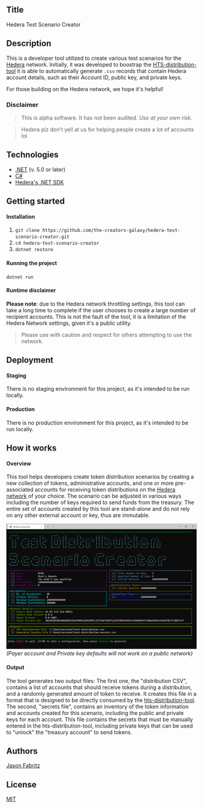 ## Title

Hedera Test Scenario Creator

## Description

This is a developer tool utilized to create various test scenarios for the [Hedera](https://hedera.com) network. Initially, it was developed to boostrap the [HTS-distribution-tool](https://github.com/the-creators-galaxy) it is able to automatically generate `.csv` records that contain Hedera account details, such as their Account ID, public key, and private keys. 

For those building on the Hedera network, we hope it's helpful!

### Disclaimer

> This is alpha software. It has not been audited. *Use at your own risk.*

> Hedera plz don't yell at us for helping people create a lot of accounts lol

## Technologies

- [.NET](https://dotnet.microsoft.com/)  (v. 5.0 or later)
- [C#](https://docs.microsoft.com/en-us/dotnet/csharp/)
- [Hedera's .NET SDK](https://github.com/bugbytesinc/Hashgraph)

## Getting started

#### Installation

1. `git clone https://github.com/the-creators-galaxy/hedera-test-scenario-creator.git`
2. `cd hedera-test-scenario-creator`
3. `dotnet restore`

#### Running the project

`dotnet run`

#### Runtime disclaimer  

**Please note**: due to the Hedera network throttling settings, this tool can take a long time to complete if the user chooses to create a large number of recipient accounts. This is not the fault of the tool, it is a limitation of the Hedera Network settings, given it's a public utility. 

> Please use with caution and respect for others attempting to use the network. 

## Deployment

#### Staging

There is no staging environment for this project, as it's intended to be run locally.

#### Production

There is no production environment for this project, as it's intended to be run locally.

## How it works

#### Overview 

This tool helps developers create token distribution scenarios by creating a new collection of tokens, administrative accounts, and one or more pre-associated accounts for receiving token distributions on the [Hedera network](https://hedera.com) of your choice. The scenario can be adjusted in various ways including the number of keys required to send funds from the treasury.  The entire set of accounts created by this tool are stand-alone and do not rely on any other external account or key, thus are immutable.

![Home Screen Image](docs/main-screen-image.png)
_(Payer account and Private key defaults will not work on a public network)_

#### Output 

The tool generates two output files:  The first one, the "distribution CSV", contains a list of accounts that should receive tokens during a distribution, and a randomly generated amount of token to receive.  It creates this file in a format that is designed to be directly consumed by the [hts-distribution-tool](https://github.com/the-creators-galaxy/hts-distribution-tool). The second, "secrets file", contains an inventory of the token information and accounts created for this scenario, including the public and private keys for each account. This file contains the secrets that must be manually entered in the hts-distribution-tool, including private keys that can be used to "unlock" the "treasury account" to send tokens.

## Authors

[Jason Fabritz](mailto:jason@calaxy.com)

## License

[MIT](/LICENSE)